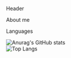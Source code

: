 Header 

About me 



Languages 



![Anurag's GitHub stats](https://github-readme-stats.vercel.app/api?username=BarsbekKamalov&show_icons=true&theme=gruvbox)
<br/>
![Top Langs](https://github-readme-stats.vercel.app/api/top-langs/?username=BarsbekKamalov&layout=compact)